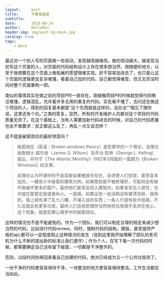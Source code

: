 ```yaml
---
layout:     post
title:      不要留破窗
subtitle:   
date:       2018-08-24
author:     HelloMin
header-img: img/post-bg-desk.jpg
catalog: true
tags:
    - Work
---
```

最近对一个别人写的页面做一些改动，发现越改越难改。做的改动越大，越发现当初写这个页面的人，对页面的代码结构设计上存在很多想当然，很随便的地方，以至于我想要在这个页面上做拓展的愿望很难实现。好不容易加进去了，也只是让这个页面的逻辑更加复杂难懂，看着自己加的代码，自己都觉得难受，但又无奈没时间对整个页面重构一把。

类似的事情其实在做之前的项目P时一直存在。刚接触项目P的时候就觉得代码晦涩难懂，逻辑混乱，充斥着许多无用的重复的代码。实在看不懂了，去问还在做这个项目的人，得到的回复基本都是“这个东西就是这样的，没办法”“哦忘了跟你说，这里还有个坑。”之类的答复。显然，所有的开发维护人员都对这个项目的代码质量无奈了。在这个基础上，当有人需要加新代码进去的时候，对自己的代码质量也会不做要求：反正都这么乱了，再乱一点又会怎样？

这不就是破窗效应的最好体现吗？

> 破窗效应（英语：Broken windows theory）是犯罪学的一个理论，该理论由詹姆士·威尔逊（James Q. Wilson）及乔治·凯林（George L. Kelling）提出，并刊于《The Atlantic Monthly》1982年3月版的一篇题为《Broken Windows》的文章。

> 此理论认为环境中的不良现象如果被放任存在，会诱使人们仿效，甚至变本加厉。一幢有少许破窗的建筑为例，如果那些窗不被修理好，可能将会有破坏者破坏更多的窗户。最终他们甚至会闯入建筑内，如果发现无人居住，也许就在那里定居或者纵火。一面墙，如果出现一些涂鸦没有被清洗掉，很快的，墙上就布满了乱七八糟、不堪入目的东西；一条人行道有些许纸屑，不久后就会有更多垃圾，最终人们会视若理所当然地将垃圾顺手丢弃在地上。这个现象，就是犯罪心理学中的破窗效应。

这样的情况也不是不能避免的。作为一个团队，我们可以制定合理的规定来减少想当然的代码，比如进行代码review。同时，强制代码的结构，模版，甚至提供严格的api,都可以一定程度阻止这种情况的发生（说到这里我开始理解了团队的老司机为什么不断的提出新的标准让我们遵守）；作为个人，在写下每一次代码的时候，都需要确定自己没有留下破窗，一切都是干净整齐的。

否则，过段时间你再回来看自己创建的代码，绝对已经成为又一个公共垃圾场了。

一份干净的代码更容易保持干净，一块整洁的地方更容易保持整洁。工作生活都应当如此。